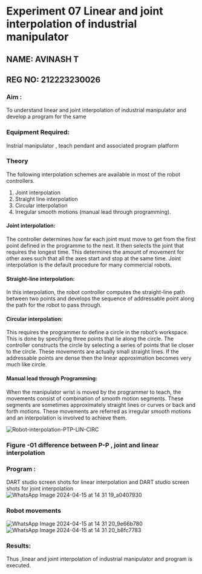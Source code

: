 # Experiment 07 Linear and joint interpolation of industrial manipulator
## NAME: AVINASH T
## REG NO: 212223230026
### Aim :
To understand linear and joint interpolation of industrial manipulator and develop a program for the same 
### Equipment Required: 
Instrial manipulator , teach pendant and associated program platform  
### Theory 
The following interpolation schemes are available in most of the robot controllers.
1. Joint interpolation
2. Straight line interpolation
3. Circular interpolation
4. Irregular smooth motions (manual lead through programming).
#### Joint interpolation: 
The controller determines how far each joint must move to get from the first point defined in the programme to the next. It then selects the joint that
requires the longest time. This determines the amount of movement for other axes such that all the axes start and stop at the same time. Joint interpolation is the default procedure for many commercial robots.

#### Straight-line interpolation: 
In this interpolation, the robot controller computes the straight-line path between two points and develops the sequence of addressable point along the path for the robot to pass through.

#### Circular interpolation: 
This requires the programmer to define a circle in the
robot’s workspace. This is done by specifying three points that lie along the circle. The controller constructs the circle by selecting a series of points that lie closer to the circle. These movements are actually small straight lines. If the addressable points are dense then the linear approximation becomes very much like circle.


#### Manual lead through Programming: 
When the manipulator wrist is moved by the programmer to teach, the movements consist of combination of smooth motion segments. These segments are sometimes approximately straight lines or curves or back and forth motions. These movements are referred as irregular smooth motions and an interpolation is involved to achieve them.




![Robot-interpolation-PTP-LIN-CIRC](https://user-images.githubusercontent.com/36288975/201615171-d0886aaa-8220-4b0c-8a1d-3d8a5c69c76a.png)

### Figure -01 difference between P-P , joint and linear interpolation 


### Program : 
DART studio screen shots for linear interpolation and DART studio screen shots for joint interpolation 
![WhatsApp Image 2024-04-15 at 14 31 19_a0407930](https://github.com/AVINASH05T/Experiment--07-Linear-and-joint-interpolation-of-industrial-manipulator-/assets/151514286/177265bb-d2d9-4f96-96a8-ebdd9ddc36aa)
### Robot movements 
![WhatsApp Image 2024-04-15 at 14 31 20_9e66b780](https://github.com/AVINASH05T/Experiment--07-Linear-and-joint-interpolation-of-industrial-manipulator-/assets/151514286/83acec10-4564-4e7c-96b6-5334e302ae04)
![WhatsApp Image 2024-04-15 at 14 31 20_b8fc7783](https://github.com/AVINASH05T/Experiment--07-Linear-and-joint-interpolation-of-industrial-manipulator-/assets/151514286/a2a438ad-7556-4826-9c42-9d34e6f93f93)
### Results:  
Thus ,linear and joint interpolation of industrial manipulator and program is executed.

